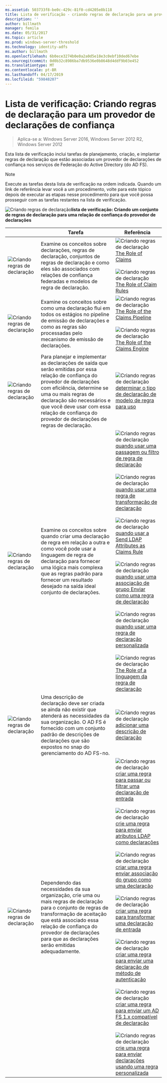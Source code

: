 ```yaml
---
ms.assetid: 503733f8-be0c-429c-81f0-cd4205e8b118
title: Lista de verificação - criando regras de declaração para um provedor de declarações de confiança
description: ''
author: billmath
manager: femila
ms.date: 05/31/2017
ms.topic: article
ms.prod: windows-server-threshold
ms.technology: identity-adfs
ms.author: billmath
ms.openlocfilehash: 6b0ece3274b0e0a2a0d5e18e3c0ebf10ded67ebe
ms.sourcegitcommit: 0d0b32c8986ba7db9536e0b8648d4ddf9b03e452
ms.translationtype: MT
ms.contentlocale: pt-BR
ms.lasthandoff: 04/17/2019
ms.locfileid: "59848207"
---
```

# <a name="checklist-creating-claim-rules-for-a-claims-provider-trust"></a>Lista de verificação: Criando regras de declaração para um provedor de declarações de confiança

>Aplica-se a: Windows Server 2016, Windows Server 2012 R2, Windows Server 2012

Esta lista de verificação inclui tarefas de planejamento, criação, e implantar regras de declaração que estão associadas um provedor de declarações de confiança nos serviços de Federação do Active Directory \(do AD FS\).  
  
> [!NOTE]  
> Execute as tarefas desta lista de verificação na ordem indicada. Quando um link de referência levar você a um procedimento, volte para este tópico depois de executar as etapas nesse procedimento para que você possa prosseguir com as tarefas restantes na lista de verificação.  
  
![Criando regras de declaração](media/2b05dce3-938f-4168-9b8f-1f4398cbdb9b.gif)**lista de verificação: Criando um conjunto de regras de declaração para uma relação de confiança do provedor de declarações**  
  
||Tarefa|Referência|  
|-|--------|-------------|  
|![Criando regras de declaração](media/icon_checkboxo.gif)|Examine os conceitos sobre declarações, regras de declaração, conjuntos de regras de declaração e como eles são associados com relações de confiança federadas e modelos de regra de declaração.|![Criando regras de declaração](media/faa393df-4856-4431-9eda-4f4e5be72a90.gif)[The Role of Claims](../../ad-fs/technical-reference/The-Role-of-Claims.md)<br /><br />![Criando regras de declaração](media/faa393df-4856-4431-9eda-4f4e5be72a90.gif)[The Role of Claim Rules](../../ad-fs/technical-reference/The-Role-of-Claim-Rules.md)|  
|![Criando regras de declaração](media/icon_checkboxo.gif)|Examine os conceitos sobre como uma declaração flui em todos os estágios no pipeline de emissão de declarações e como as regras são processadas pelo mecanismo de emissão de declarações.|![Criando regras de declaração](media/faa393df-4856-4431-9eda-4f4e5be72a90.gif)[The Role of the Claims Pipeline](../../ad-fs/technical-reference/The-Role-of-the-Claims-Pipeline.md)<br /><br />![Criando regras de declaração](media/faa393df-4856-4431-9eda-4f4e5be72a90.gif)[The Role of the Claims Engine](../../ad-fs/technical-reference/The-Role-of-the-Claims-Engine.md)|  
|![Criando regras de declaração](media/icon_checkboxo.gif)|Para planejar e implementar as declarações de saída que serão emitidas por essa relação de confiança do provedor de declarações com eficiência, determine se uma ou mais regras de declaração são necessários e que você deve usar com essa relação de confiança do provedor de declarações de regras de declaração.|![Criando regras de declaração](media/faa393df-4856-4431-9eda-4f4e5be72a90.gif)[determinar o tipo de declaração de modelo de regra para uso](../../ad-fs/technical-reference/Determine-the-Type-of-Claim-Rule-Template-to-Use.md)|  
|![Criando regras de declaração](media/icon_checkboxo.gif)|Examine os conceitos sobre quando criar uma declaração de regra em relação a outra e como você pode usar a linguagem de regra de declaração para fornecer uma lógica mais complexa que as regras padrão para fornecer um resultado desejado na saída ideal conjunto de declarações.|![Criando regras de declaração](media/faa393df-4856-4431-9eda-4f4e5be72a90.gif)[quando usar uma passagem ou filtro de regra de declaração](../../ad-fs/technical-reference/When-to-Use-a-Pass-Through-or-Filter-Claim-Rule.md)<br /><br />![Criando regras de declaração](media/faa393df-4856-4431-9eda-4f4e5be72a90.gif)[quando usar uma regra de transformação de declaração](../../ad-fs/technical-reference/When-to-Use-a-Transform-Claim-Rule.md)<br /><br />![Criando regras de declaração](media/faa393df-4856-4431-9eda-4f4e5be72a90.gif)[quando usar a Send LDAP Attributes as Claims Rule](../../ad-fs/technical-reference/When-to-Use-a-Send-LDAP-Attributes-as-Claims-Rule.md)<br /><br />![Criando regras de declaração](media/faa393df-4856-4431-9eda-4f4e5be72a90.gif)[quando usar uma associação de grupo Enviar como uma regra de declaração](../../ad-fs/technical-reference/When-to-Use-a-Send-Group-Membership-as-a-Claim-Rule.md)<br /><br />![Criando regras de declaração](media/faa393df-4856-4431-9eda-4f4e5be72a90.gif)[quando usar uma regra de declaração personalizada](../../ad-fs/technical-reference/When-to-Use-a-Custom-Claim-Rule.md)<br /><br />![Criando regras de declaração](media/faa393df-4856-4431-9eda-4f4e5be72a90.gif)[The Role of a linguagem da regra de declaração](../../ad-fs/technical-reference/The-Role-of-the-Claim-Rule-Language.md)|  
|![Criando regras de declaração](media/icon_checkboxo.gif)|Uma descrição de declaração deve ser criada se ainda não existir que atenderá as necessidades da sua organização. O AD FS é fornecido com um conjunto padrão de descrições de declarações que são expostos no snap do gerenciamento do AD FS\-no.|![Criando regras de declaração](media/15dd35b6-6cc6-421f-93f8-7109920e7144.gif)[adicionar uma descrição de declaração](../../ad-fs/operations/Add-a-Claim-Description.md)|  
|![Criando regras de declaração](media/icon_checkboxo.gif)|Dependendo das necessidades da sua organização, crie uma ou mais regras de declaração para o conjunto de regras de transformação de aceitação que está associado essa relação de confiança do provedor de declarações para que as declarações serão emitidas adequadamente.|![Criando regras de declaração](media/15dd35b6-6cc6-421f-93f8-7109920e7144.gif)[criar uma regra para passar ou filtrar uma declaração de entrada](../../ad-fs/operations/Create-a-Rule-to-Pass-Through-or-Filter-an-Incoming-Claim.md)<br /><br />![Criando regras de declaração](media/15dd35b6-6cc6-421f-93f8-7109920e7144.gif)[crie uma regra para enviar atributos LDAP como declarações](../../ad-fs/operations/Create-a-Rule-to-Send-LDAP-Attributes-as-Claims.md)<br /><br />![Criando regras de declaração](media/15dd35b6-6cc6-421f-93f8-7109920e7144.gif)[criar uma regra enviar associação do grupo como uma declaração](../../ad-fs/operations/Create-a-Rule-to-Send-Group-Membership-as-a-Claim.md)<br /><br />![Criando regras de declaração](media/15dd35b6-6cc6-421f-93f8-7109920e7144.gif)[criar uma regra para transformar uma declaração de entrada](../../ad-fs/operations/Create-a-Rule-to-Transform-an-Incoming-Claim.md)<br /><br />![Criando regras de declaração](media/15dd35b6-6cc6-421f-93f8-7109920e7144.gif)[criar uma regra para enviar uma declaração de método de autenticação](../../ad-fs/operations/Create-a-Rule-to-Send-an-Authentication-Method-Claim.md)<br /><br />![Criando regras de declaração](media/15dd35b6-6cc6-421f-93f8-7109920e7144.gif)[criar uma regra para enviar um AD FS 1.x compatível de declaração](../../ad-fs/operations/Create-a-Rule-to-Send-an-AD-FS-1x-Compatible-Claim.md)<br /><br />![Criando regras de declaração](media/15dd35b6-6cc6-421f-93f8-7109920e7144.gif)[crie uma regra para enviar declarações usando uma regra personalizada](../../ad-fs/operations/Create-a-Rule-to-Send-Claims-Using-a-Custom-Rule.md)|  
  

